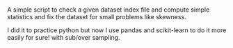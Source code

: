#
A simple script to check a given dataset index file and compute simple statistics and fix the dataset for small problems like skewness.

I did it to practice python but now I use pandas and scikit-learn to do it more easily for sure! with sub/over sampling.
 
